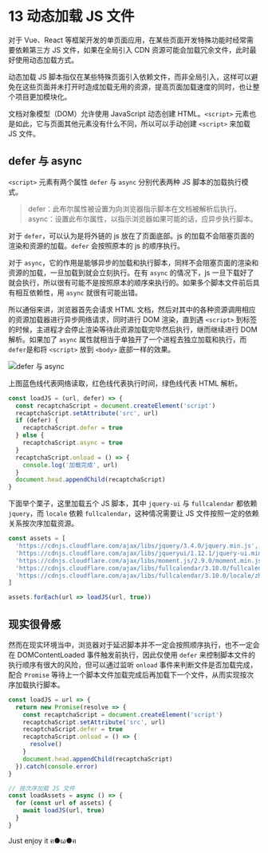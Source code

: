 # 13 动态加载 JS 文件

对于 Vue、React 等框架开发的单页面应用，在某些页面开发特殊功能时经常需要依赖第三方 JS 文件，如果在全局引入 CDN 资源可能会加载冗余文件，此时最好使用动态加载方式。

动态加载 JS 脚本指仅在某些特殊页面引入依赖文件，而非全局引入，这样可以避免在这些页面并未打开时造成加载无用的资源，提高页面加载速度的同时，也让整个项目更加模块化。

文档对象模型（DOM）允许使用 JavaScript 动态创建 HTML。`<script>` 元素也是如此，它与页面其他元素没有什么不同，所以可以手动创建 `<script>` 来加载 JS 文件。

## defer 与 async

`<script>` 元素有两个属性 `defer` 与 `async` 分别代表两种 JS 脚本的加载执行模式。

> defer：此布尔属性被设置为向浏览器指示脚本在文档被解析后执行。  
> async：设置此布尔属性，以指示浏览器如果可能的话，应异步执行脚本。

对于 `defer`，可以认为是将外链的 js 放在了页面底部。js 的加载不会阻塞页面的渲染和资源的加载。`defer` 会按照原本的 js 的顺序执行。

对于 `async`，它的作用是能够异步的加载和执行脚本，同样不会阻塞页面的渲染和资源的加载，一旦加载到就会立刻执行。在有 `async` 的情况下，js 一旦下载好了就会执行，所以很有可能不是按照原本的顺序来执行的。如果多个脚本文件前后具有相互依赖性，用 `async` 就很有可能出错。

所以通俗来讲，浏览器首先会请求 HTML 文档，然后对其中的各种资源调用相应的资源加载器进行异步网络请求，同时进行 DOM 渲染，直到遇 `<script>` 到标签的时候，主进程才会停止渲染等待此资源加载完毕然后执行，继而继续进行 DOM 解析。如果加了 `async` 属性就相当于单独开了一个进程去独立加载和执行，而`defer`是和将 `<script>` 放到 `<body>` 底部一样的效果。

![defer &#x4E0E; async](https://raw.githubusercontent.com/chanshiyucx/poi/master/2019/defer_与_async.jpeg#full)

上图蓝色线代表网络读取，红色线代表执行时间，绿色线代表 HTML 解析。

```javascript
const loadJS = (url, defer) => {
  const recaptchaScript = document.createElement('script')
  recaptchaScript.setAttribute('src', url)
  if (defer) {
    recaptchaScript.defer = true
  } else {
    recaptchaScript.async = true
  }
  recaptchaScript.onload = () => {
    console.log('加载完成', url)
  }
  document.head.appendChild(recaptchaScript)
}
```

下面举个栗子，这里加载五个 JS 脚本，其中 `jquery-ui` 与 `fullcalendar` 都依赖 `jquery`，而 `locale` 依赖 `fullcalendar`，这种情况需要让 JS 文件按照一定的依赖关系按次序加载资源。

```javascript
const assets = [
  'https://cdnjs.cloudflare.com/ajax/libs/jquery/3.4.0/jquery.min.js',
  'https://cdnjs.cloudflare.com/ajax/libs/jqueryui/1.12.1/jquery-ui.min.js',
  'https://cdnjs.cloudflare.com/ajax/libs/moment.js/2.9.0/moment.min.js',
  'https://cdnjs.cloudflare.com/ajax/libs/fullcalendar/3.10.0/fullcalendar.min.js',
  'https://cdnjs.cloudflare.com/ajax/libs/fullcalendar/3.10.0/locale/zh-cn.js'
]

assets.forEach(url => loadJS(url, true))
```

## 现实很骨感

然而在现实环境当中，浏览器对于延迟脚本并不一定会按照顺序执行，也不一定会在 DOMContentLoaded 事件触发前执行，因此仅使用 `defer` 来控制脚本文件的执行顺序有很大的风险，但可以通过监听 `onload` 事件来判断文件是否加载完成，配合 `Promise` 等待上一个脚本文件加载完成后再加载下一个文件，从而实现按次序加载执行脚本。

```javascript
const loadJS = url => {
  return new Promise(resolve => {
    const recaptchaScript = document.createElement('script')
    recaptchaScript.setAttribute('src', url)
    recaptchaScript.defer = true
    recaptchaScript.onload = () => {
      resolve()
    }
    document.head.appendChild(recaptchaScript)
  }).catch(console.error)
}

// 按次序加载 JS 文件
const loadAssets = async () => {
  for (const url of assets) {
    await loadJS(url, true)
  }
}
```

Just enjoy it ฅ●ω●ฅ

